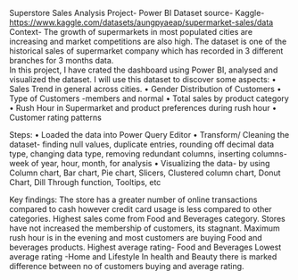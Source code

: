 Superstore Sales Analysis Project- Power BI
Dataset source- Kaggle-https://www.kaggle.com/datasets/aungpyaeap/supermarket-sales/data
Context- The growth of supermarkets in most populated cities are increasing and market competitions are also high. The dataset is one of the historical sales of supermarket company which has recorded in 3 different branches for 3 months data.  
In this project, I have crated the dashboard using Power BI, analysed and visualized the dataset. I will use this dataset to discover some aspects: 
•	Sales Trend in general across cities.
•	Gender Distribution of Customers
•	Type of Customers -members and normal
•	Total sales by product category  
•	Rush Hour in Supermarket and product preferences during rush hour
•	Customer rating patterns

Steps:
•	Loaded the data into Power Query Editor
•	Transform/ Cleaning the dataset- finding null values, duplicate entries, rounding off decimal data type, changing data type, removing redundant columns, inserting columns- week of year, hour, month, for analysis 
•	Visualizing the data- by using Column chart, Bar chart, Pie chart, Slicers, Clustered column chart, Donut Chart, Dill Through function, Tooltips, etc

Key findings:
The store has a greater number of online transactions compared to cash however credit card usage is less compared to other categories.
Highest sales come from Food and Beverages category.
Stores have not increased the membership of customers, its stagnant.
Maximum rush hour is in the evening and most customers are buying Food and beverages products.
Highest average rating- Food and Beverages
Lowest average rating -Home and Lifestyle
In health and Beauty there is marked difference between no of customers buying and average rating.
